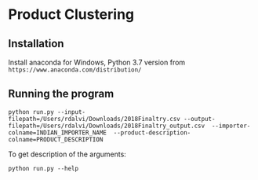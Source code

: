 # Product Clustering

## Installation

Install anaconda for Windows, Python 3.7 version from `https://www.anaconda.com/distribution/`

## Running the program

```
python run.py --input-filepath=/Users/rdalvi/Downloads/2018Finaltry.csv --output-filepath=/Users/rdalvi/Downloads/2018Finaltry_output.csv  --importer-colname=INDIAN_IMPORTER_NAME  --product-description-colname=PRODUCT_DESCRIPTION
```

To get description of the arguments:

```
python run.py --help
```
